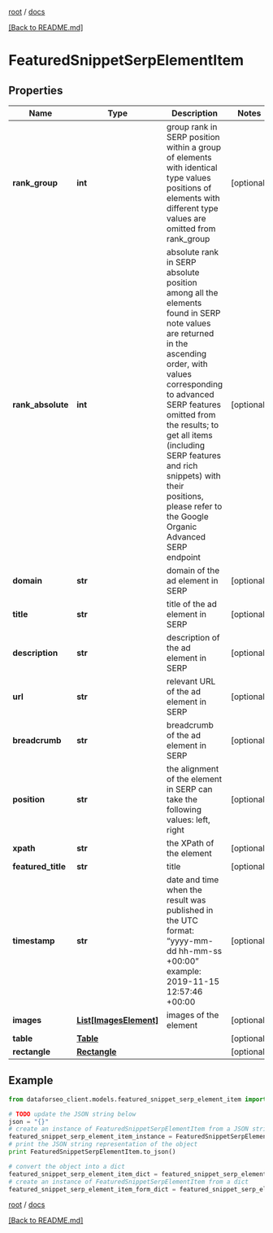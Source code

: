[root](./../ "root") / [docs](./ "docs")

[[Back to README.md]](./../README.md "[Back to README.md]")

# FeaturedSnippetSerpElementItem

## Properties

Name | Type | Description | Notes
------------ | ------------- | ------------- | -------------
**rank_group** | **int** | group rank in SERP position within a group of elements with identical type values positions of elements with different type values are omitted from rank_group | [optional]
**rank_absolute** | **int** | absolute rank in SERP absolute position among all the elements found in SERP note values are returned in the ascending order, with values corresponding to advanced SERP features omitted from the results; to get all items (including SERP features and rich snippets) with their positions, please refer to the Google Organiс Advanced SERP endpoint | [optional]
**domain** | **str** | domain of the ad element in SERP | [optional]
**title** | **str** | title of the ad element in SERP | [optional]
**description** | **str** | description of the ad element in SERP | [optional]
**url** | **str** | relevant URL of the ad element in SERP | [optional]
**breadcrumb** | **str** | breadcrumb of the ad element in SERP | [optional]
**position** | **str** | the alignment of the element in SERP can take the following values: left, right | [optional]
**xpath** | **str** | the XPath of the element | [optional]
**featured_title** | **str** | title | [optional]
**timestamp** | **str** | date and time when the result was published in the UTC format: “yyyy-mm-dd hh-mm-ss +00:00” example: 2019-11-15 12:57:46 +00:00 | [optional]
**images** | [**List[ImagesElement]**](ImagesElement.md) | images of the element | [optional]
**table** | [**Table**](Table.md) |  | [optional]
**rectangle** | [**Rectangle**](Rectangle.md) |  | [optional]

## Example

```python
from dataforseo_client.models.featured_snippet_serp_element_item import FeaturedSnippetSerpElementItem

# TODO update the JSON string below
json = "{}"
# create an instance of FeaturedSnippetSerpElementItem from a JSON string
featured_snippet_serp_element_item_instance = FeaturedSnippetSerpElementItem.from_json(json)
# print the JSON string representation of the object
print FeaturedSnippetSerpElementItem.to_json()

# convert the object into a dict
featured_snippet_serp_element_item_dict = featured_snippet_serp_element_item_instance.to_dict()
# create an instance of FeaturedSnippetSerpElementItem from a dict
featured_snippet_serp_element_item_form_dict = featured_snippet_serp_element_item.from_dict(featured_snippet_serp_element_item_dict)
```

  

[root](./../ "root") / [docs](./ "docs")

[[Back to README.md]](./../README.md "[Back to README.md]")